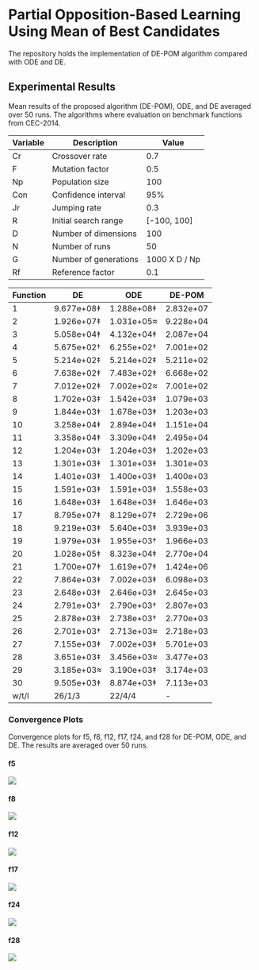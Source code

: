 # Partial Opposition-Based Learning Using Mean of Best Candidates

The repository holds the implementation of DE-POM algorithm compared with ODE and DE.



## Experimental Results

Mean results of the proposed algorithm (DE-POM), ODE, and DE averaged
over 50 runs. The algorithms where evaluation on benchmark functions from
CEC-2014.

|Variable|Description|Value|
|-----|--------------|----|
|Cr|Crossover rate|0.7|
|F|Mutation factor|0.5|
|Np|Population size|100|
|Con|Confidence interval|95%|
|Jr|Jumping rate|0.3|
|R|Initial search range|[-100, 100]|
|D|Number of dimensions|100|
|N|Number of runs|50|
|G|Number of generations|1000 X D / Np|
|Rf|Reference factor|0.1|


|Function|DE|ODE|DE-POM|
|---|------|------|------|
|1|9.677e+08‡|1.288e+08‡|2.832e+07|
|2|1.926e+07‡|1.031e+05≈|9.228e+04|
|3|5.058e+04‡|4.132e+04‡|2.087e+04|
|4|5.675e+02†|6.255e+02†|7.001e+02|
|5|5.214e+02‡|5.214e+02‡|5.211e+02|
|6|7.638e+02‡|7.483e+02‡|6.668e+02|
|7|7.012e+02‡|7.002e+02≈|7.001e+02|
|8|1.702e+03‡|1.542e+03‡|1.079e+03|
|9|1.844e+03‡|1.678e+03‡|1.203e+03|
|10|3.258e+04‡|2.894e+04‡|1.151e+04|
|11|3.358e+04‡|3.309e+04‡|2.495e+04|
|12|1.204e+03‡|1.204e+03‡|1.202e+03|
|13|1.301e+03‡|1.301e+03‡|1.301e+03|
|14|1.401e+03‡|1.400e+03‡|1.400e+03|
|15|1.591e+03‡|1.591e+03‡|1.558e+03|
|16|1.648e+03‡|1.648e+03‡|1.646e+03|
|17|8.795e+07‡|8.129e+07‡|2.729e+06|
|18|9.219e+03‡|5.640e+03‡|3.939e+03|
|19|1.979e+03‡|1.955e+03†|1.966e+03|
|20|1.028e+05‡|8.323e+04‡|2.770e+04|
|21|1.700e+07‡|1.619e+07‡|1.424e+06|
|22|7.864e+03‡|7.002e+03‡|6.098e+03|
|23|2.648e+03‡|2.646e+03‡|2.645e+03|
|24|2.791e+03†|2.790e+03†|2.807e+03|
|25|2.878e+03‡|2.738e+03†|2.770e+03|
|26|2.701e+03†|2.713e+03≈|2.718e+03|
|27|7.155e+03‡|7.002e+03‡|5.701e+03|
|28|3.651e+03‡|3.456e+03≈|3.477e+03|
|29|3.185e+03≈|3.190e+03‡|3.174e+03|
|30|9.505e+03‡|8.874e+03‡|7.113e+03|
|w/t/l|26/1/3|22/4/4|-|

### Convergence Plots

Convergence plots for f5, f8, f12, f17, f24, and f28 for DE-POM, ODE, and DE.
The results are averaged over 50 runs.

#### f5
![](images/F5-100D.png)

#### f8
![](images/F8-100D.png)

#### f12
![](images/F12-100D.png)

#### f17
![](images/F17-100D.png)

#### f24
![](images/F24-100D.png)

#### f28
![](images/F28-100D.png)
